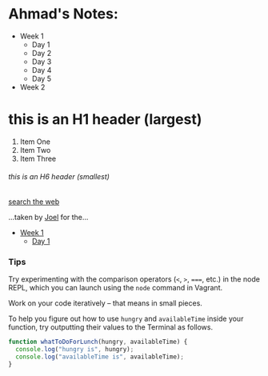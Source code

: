 # Ahmad's Notes:
* Week 1
  * Day 1
  * Day 2
  * Day 3
  * Day 4
  * Day 5
* Week 2

# this is an H1 header (largest)

1. Item One 
2. Item Two
3. Item Three

###### this is an H6 header (smallest)
[search the web](https://www.google.ca/)


...taken by [Joel](https://github.com/JoelCodes) for the...


* [Week 1](/Week_1)
  * [Day 1](/Week_1/Day_1)

### Tips

Try experimenting with the comparison operators (`<`, `>`, `===`, etc.) in the node REPL, which you can launch using the `node` command in Vagrant.

Work on your code iteratively – that means in small pieces. 

To help you figure out how to use `hungry` and `availableTime` inside your function, try outputting their values to the Terminal as follows.

```javascript
function whatToDoForLunch(hungry, availableTime) {
  console.log("hungry is", hungry);
  console.log("availableTime is", availableTime);
}
```